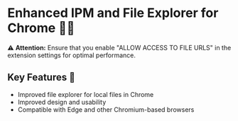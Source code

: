 # Enhanced IPM and File Explorer for Chrome 📂✨

⚠️ **Attention:** Ensure that you enable "ALLOW ACCESS TO FILE URLS" in the extension settings for optimal performance.

## Key Features 🎉
- Improved file explorer for local files in Chrome
- Improved design and usability
- Compatible with Edge and other Chromium-based browsers
